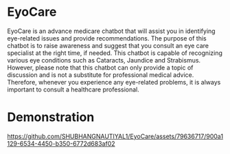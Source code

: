 # EyoCare

EyoCare is an advance medicare chatbot that will assist you in identifying eye-related issues and provide recommendations. The purpose of this chatbot is to raise awareness and suggest that you consult an eye care specialist at the right time, if needed. This chatbot is capable of recognizing various eye conditions such as Cataracts, Jaundice and Strabismus. However, please note that this chatbot can only provide a topic of discussion and is not a substitute for professional medical advice. Therefore, whenever you experience any eye-related problems, it is always important to consult a healthcare professional.

# Demonstration



https://github.com/SHUBHANGNAUTIYAL1/EyoCare/assets/79636717/900a1129-6534-4450-b350-6772d683af02





